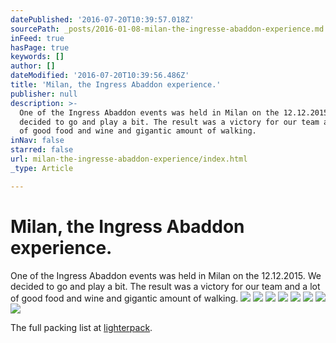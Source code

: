 ```yaml
---
datePublished: '2016-07-20T10:39:57.018Z'
sourcePath: _posts/2016-01-08-milan-the-ingresse-abaddon-experience.md
inFeed: true
hasPage: true
keywords: []
author: []
dateModified: '2016-07-20T10:39:56.486Z'
title: 'Milan, the Ingress Abaddon experience.'
publisher: null
description: >-
  One of the Ingress Abaddon events was held in Milan on the 12.12.2015. We
  decided to go and play a bit. The result was a victory for our team and a lot
  of good food and wine and gigantic amount of walking.
inNav: false
starred: false
url: milan-the-ingresse-abaddon-experience/index.html
_type: Article

---
```

# Milan, the Ingress Abaddon experience.

One of the Ingress Abaddon events was held in Milan on the 12.12.2015\. We decided to go and play a bit. The result was a victory for our team and a lot of good food and wine and gigantic amount of walking.
![](https://s3-us-west-2.amazonaws.com/the-grid-img/p/9926edb17c5764875396242d652d8b8d2119251d.jpg)
![](https://s3-us-west-2.amazonaws.com/the-grid-img/p/2b5554d39456b05a7249a8081efe9d5bf362ddef.jpg)
![](https://s3-us-west-2.amazonaws.com/the-grid-img/p/e9bf574702cb41fbcaee997933dcafbf245ff56d.jpg)
![](https://s3-us-west-2.amazonaws.com/the-grid-img/p/4ec4b9fbeb137d59e754ab8dc207465820036c38.jpg)
![](https://s3-us-west-2.amazonaws.com/the-grid-img/p/e9acf5bce00b6676e7d694640f6fc111f38a0547.jpg)
![](https://s3-us-west-2.amazonaws.com/the-grid-img/p/04f66a8f87ba36bc357f638f9392c2063d958af8.jpg)
![](https://s3-us-west-2.amazonaws.com/the-grid-img/p/10ce72d6312f69322edda96bf4ed39399859f68f.jpg)
![](https://s3-us-west-2.amazonaws.com/the-grid-img/p/dfa335373febbb5e1118688bc051dbca15f5d7d8.jpg)

The full packing list at [lighterpack][0].

[0]: http://lighterpack.com/r/101408